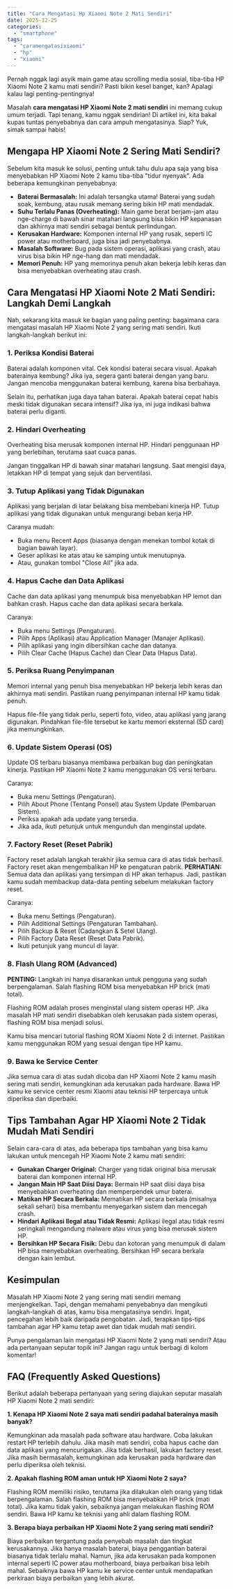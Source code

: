 ```yaml
---
title: "Cara Mengatasi Hp Xiaomi Note 2 Mati Sendiri"
date: 2025-12-25
categories: 
  - "smartphone"
tags: 
  - "caramengatasixiaomi"
  - "hp"
  - "xiaomi"
---
```


Pernah nggak lagi asyik main game atau scrolling media sosial, tiba-tiba HP Xiaomi Note 2 kamu mati sendiri? Pasti bikin kesel banget, kan? Apalagi kalau lagi penting-pentingnya!

Masalah **cara mengatasi HP Xiaomi Note 2 mati sendiri** ini memang cukup umum terjadi. Tapi tenang, kamu nggak sendirian! Di artikel ini, kita bakal kupas tuntas penyebabnya dan cara ampuh mengatasinya. Siap? Yuk, simak sampai habis!

## Mengapa HP Xiaomi Note 2 Sering Mati Sendiri?

Sebelum kita masuk ke solusi, penting untuk tahu dulu apa saja yang bisa menyebabkan HP Xiaomi Note 2 kamu tiba-tiba "tidur nyenyak". Ada beberapa kemungkinan penyebabnya:

- **Baterai Bermasalah:** Ini adalah tersangka utama! Baterai yang sudah soak, kembung, atau rusak memang sering bikin HP mati mendadak.
- **Suhu Terlalu Panas (Overheating):** Main game berat berjam-jam atau nge-charge di bawah sinar matahari langsung bisa bikin HP kepanasan dan akhirnya mati sendiri sebagai bentuk perlindungan.
- **Kerusakan Hardware:** Komponen internal HP yang rusak, seperti IC power atau motherboard, juga bisa jadi penyebabnya.
- **Masalah Software:** Bug pada sistem operasi, aplikasi yang crash, atau virus bisa bikin HP nge-hang dan mati mendadak.
- **Memori Penuh:** HP yang memorinya penuh akan bekerja lebih keras dan bisa menyebabkan overheating atau crash.

## Cara Mengatasi HP Xiaomi Note 2 Mati Sendiri: Langkah Demi Langkah

Nah, sekarang kita masuk ke bagian yang paling penting: bagaimana cara mengatasi masalah HP Xiaomi Note 2 yang sering mati sendiri. Ikuti langkah-langkah berikut ini:

### 1\. Periksa Kondisi Baterai

Baterai adalah komponen vital. Cek kondisi baterai secara visual. Apakah baterainya kembung? Jika iya, segera ganti baterai dengan yang baru. Jangan mencoba menggunakan baterai kembung, karena bisa berbahaya.

Selain itu, perhatikan juga daya tahan baterai. Apakah baterai cepat habis meski tidak digunakan secara intensif? Jika iya, ini juga indikasi bahwa baterai perlu diganti.

### 2\. Hindari Overheating

Overheating bisa merusak komponen internal HP. Hindari penggunaan HP yang berlebihan, terutama saat cuaca panas.

Jangan tinggalkan HP di bawah sinar matahari langsung. Saat mengisi daya, letakkan HP di tempat yang sejuk dan berventilasi.

### 3\. Tutup Aplikasi yang Tidak Digunakan

Aplikasi yang berjalan di latar belakang bisa membebani kinerja HP. Tutup aplikasi yang tidak digunakan untuk mengurangi beban kerja HP.

Caranya mudah:

- Buka menu Recent Apps (biasanya dengan menekan tombol kotak di bagian bawah layar).
- Geser aplikasi ke atas atau ke samping untuk menutupnya.
- Atau, gunakan tombol "Close All" jika ada.

### 4\. Hapus Cache dan Data Aplikasi

Cache dan data aplikasi yang menumpuk bisa menyebabkan HP lemot dan bahkan crash. Hapus cache dan data aplikasi secara berkala.

Caranya:

- Buka menu Settings (Pengaturan).
- Pilih Apps (Aplikasi) atau Application Manager (Manajer Aplikasi).
- Pilih aplikasi yang ingin dibersihkan cache dan datanya.
- Pilih Clear Cache (Hapus Cache) dan Clear Data (Hapus Data).

### 5\. Periksa Ruang Penyimpanan

Memori internal yang penuh bisa menyebabkan HP bekerja lebih keras dan akhirnya mati sendiri. Pastikan ruang penyimpanan internal HP kamu tidak penuh.

Hapus file-file yang tidak perlu, seperti foto, video, atau aplikasi yang jarang digunakan. Pindahkan file-file tersebut ke kartu memori eksternal (SD card) jika memungkinkan.

### 6\. Update Sistem Operasi (OS)

Update OS terbaru biasanya membawa perbaikan bug dan peningkatan kinerja. Pastikan HP Xiaomi Note 2 kamu menggunakan OS versi terbaru.

Caranya:

- Buka menu Settings (Pengaturan).
- Pilih About Phone (Tentang Ponsel) atau System Update (Pembaruan Sistem).
- Periksa apakah ada update yang tersedia.
- Jika ada, ikuti petunjuk untuk mengunduh dan menginstal update.

### 7\. Factory Reset (Reset Pabrik)

Factory reset adalah langkah terakhir jika semua cara di atas tidak berhasil. Factory reset akan mengembalikan HP ke pengaturan pabrik. **PERHATIAN:** Semua data dan aplikasi yang tersimpan di HP akan terhapus. Jadi, pastikan kamu sudah membackup data-data penting sebelum melakukan factory reset.

Caranya:

- Buka menu Settings (Pengaturan).
- Pilih Additional Settings (Pengaturan Tambahan).
- Pilih Backup & Reset (Cadangkan & Setel Ulang).
- Pilih Factory Data Reset (Reset Data Pabrik).
- Ikuti petunjuk yang muncul di layar.

### 8\. Flash Ulang ROM (Advanced)

**PENTING:** Langkah ini hanya disarankan untuk pengguna yang sudah berpengalaman. Salah flashing ROM bisa menyebabkan HP brick (mati total).

Flashing ROM adalah proses menginstal ulang sistem operasi HP. Jika masalah HP mati sendiri disebabkan oleh kerusakan pada sistem operasi, flashing ROM bisa menjadi solusi.

Kamu bisa mencari tutorial flashing ROM Xiaomi Note 2 di internet. Pastikan kamu menggunakan ROM yang sesuai dengan tipe HP kamu.

### 9\. Bawa ke Service Center

Jika semua cara di atas sudah dicoba dan HP Xiaomi Note 2 kamu masih sering mati sendiri, kemungkinan ada kerusakan pada hardware. Bawa HP kamu ke service center resmi Xiaomi atau teknisi HP terpercaya untuk diperiksa dan diperbaiki.

## Tips Tambahan Agar HP Xiaomi Note 2 Tidak Mudah Mati Sendiri

Selain cara-cara di atas, ada beberapa tips tambahan yang bisa kamu lakukan untuk mencegah HP Xiaomi Note 2 kamu mati sendiri:

- **Gunakan Charger Original:** Charger yang tidak original bisa merusak baterai dan komponen internal HP.
- **Jangan Main HP Saat Diisi Daya:** Bermain HP saat diisi daya bisa menyebabkan overheating dan memperpendek umur baterai.
- **Matikan HP Secara Berkala:** Mematikan HP secara berkala (misalnya sekali sehari) bisa membantu menyegarkan sistem dan mencegah crash.
- **Hindari Aplikasi Ilegal atau Tidak Resmi:** Aplikasi ilegal atau tidak resmi seringkali mengandung malware atau virus yang bisa merusak sistem HP.
- **Bersihkan HP Secara Fisik:** Debu dan kotoran yang menumpuk di dalam HP bisa menyebabkan overheating. Bersihkan HP secara berkala dengan kain lembut.

## Kesimpulan

Masalah HP Xiaomi Note 2 yang sering mati sendiri memang menjengkelkan. Tapi, dengan memahami penyebabnya dan mengikuti langkah-langkah di atas, kamu bisa mengatasinya sendiri. Ingat, pencegahan lebih baik daripada pengobatan. Jadi, terapkan tips-tips tambahan agar HP kamu tetap awet dan tidak mudah mati sendiri.

Punya pengalaman lain mengatasi HP Xiaomi Note 2 yang mati sendiri? Atau ada pertanyaan seputar topik ini? Jangan ragu untuk berbagi di kolom komentar!

## FAQ (Frequently Asked Questions)

Berikut adalah beberapa pertanyaan yang sering diajukan seputar masalah HP Xiaomi Note 2 mati sendiri:

**1\. Kenapa HP Xiaomi Note 2 saya mati sendiri padahal baterainya masih banyak?**

Kemungkinan ada masalah pada software atau hardware. Coba lakukan restart HP terlebih dahulu. Jika masih mati sendiri, coba hapus cache dan data aplikasi yang mencurigakan. Jika tidak berhasil, lakukan factory reset. Jika masih bermasalah, kemungkinan ada kerusakan pada hardware dan perlu diperiksa oleh teknisi.

**2\. Apakah flashing ROM aman untuk HP Xiaomi Note 2 saya?**

Flashing ROM memiliki risiko, terutama jika dilakukan oleh orang yang tidak berpengalaman. Salah flashing ROM bisa menyebabkan HP brick (mati total). Jika kamu tidak yakin, sebaiknya jangan melakukan flashing ROM sendiri. Bawa HP kamu ke teknisi yang ahli dalam flashing ROM.

**3\. Berapa biaya perbaikan HP Xiaomi Note 2 yang sering mati sendiri?**

Biaya perbaikan tergantung pada penyebab masalah dan tingkat kerusakannya. Jika hanya masalah baterai, biaya penggantian baterai biasanya tidak terlalu mahal. Namun, jika ada kerusakan pada komponen internal seperti IC power atau motherboard, biaya perbaikan bisa lebih mahal. Sebaiknya bawa HP kamu ke service center untuk mendapatkan perkiraan biaya perbaikan yang lebih akurat.
